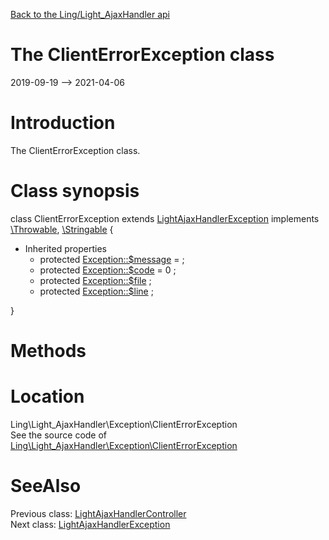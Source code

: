[Back to the Ling/Light_AjaxHandler api](https://github.com/lingtalfi/Light_AjaxHandler/blob/master/doc/api/Ling/Light_AjaxHandler.md)



The ClientErrorException class
================
2019-09-19 --> 2021-04-06






Introduction
============

The ClientErrorException class.



Class synopsis
==============


class <span class="pl-k">ClientErrorException</span> extends [LightAjaxHandlerException](https://github.com/lingtalfi/Light_AjaxHandler/blob/master/doc/api/Ling/Light_AjaxHandler/Exception/LightAjaxHandlerException.md) implements [\Throwable](http://php.net/manual/en/class.throwable.php), [\Stringable](https://wiki.php.net/rfc/stringable) {

- Inherited properties
    - protected  [Exception::$message](#property-message) =  ;
    - protected  [Exception::$code](#property-code) = 0 ;
    - protected  [Exception::$file](#property-file) ;
    - protected  [Exception::$line](#property-line) ;

}






Methods
==============






Location
=============
Ling\Light_AjaxHandler\Exception\ClientErrorException<br>
See the source code of [Ling\Light_AjaxHandler\Exception\ClientErrorException](https://github.com/lingtalfi/Light_AjaxHandler/blob/master/Exception/ClientErrorException.php)



SeeAlso
==============
Previous class: [LightAjaxHandlerController](https://github.com/lingtalfi/Light_AjaxHandler/blob/master/doc/api/Ling/Light_AjaxHandler/Controller/LightAjaxHandlerController.md)<br>Next class: [LightAjaxHandlerException](https://github.com/lingtalfi/Light_AjaxHandler/blob/master/doc/api/Ling/Light_AjaxHandler/Exception/LightAjaxHandlerException.md)<br>
